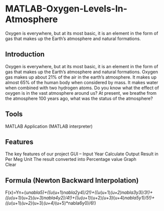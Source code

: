 # MATLAB-Oxygen-Levels-In-Atmosphere
Oxygen is everywhere, but at its most basic, it is an element in the form of gas that makes up the Earth’s atmosphere and natural formations.
## Introduction
Oxygen is everywhere, but at its most basic, it is an element in the form of gas that makes up the Earth’s atmosphere and natural formations. Oxygen gas makes up about 21% of the air in the earth’s atmosphere. It makes up almost 65% of the human body when considered by mass. It makes water when combined with two hydrogen atoms.
    Do you know what the effect of oxygen is in the vast atmosphere around us? 
    At present, we breathe from the atmosphere 100 years ago, what was the status of the atmosphere?

## Tools
MATLAB Application 
(MATLAB interpreter)

## Features
The key features of our project GUI – 
  Input Year
  Calculate
  Output
  Result in Per Meg Unit 
  The result converted into Percentage value 
  Graph  
Clear 

## Formula (Newton Backward Interpolation)
F(x)=Yn+(u*nabla5)+((u*(u+1)*nabla2y4)/2!)+((u*(u+1)*(u+2)*nabla3y3)/3!)+((u*(u+1)*(u+2)*(u+3)*nabla4y2)/4!)+((u*(u+1)*(u+2)*(u+3)*(u+4)*nabla5y1)/5!)+((u*(u+1)*(u+2)*(u+3)*(u+4)*(u+5)*nabla6y0)/6!)



